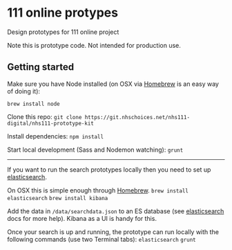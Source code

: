 # 111 online protypes
Design prototypes for 111 online project

Note this is prototype code. Not intended for production use.

## Getting started
Make sure you have Node installed (on OSX via [Homebrew](https://brew.sh) is an
easy way of doing it):

`brew install node`

Clone this repo:
`git clone https://git.nhschoices.net/nhs111-digital/nhs111-prototype-kit`

Install dependencies:
`npm install`

Start local development (Sass and Nodemon watching):
`grunt`

---

If you want to run the search prototypes locally then you need to set up
[elasticsearch](https://www.elastic.co/products/elasticsearch).

On OSX this is simple enough through [Homebrew](https://brew.sh).
`brew install elasticsearch`
`brew install kibana`

Add the data in `/data/searchdata.json` to an ES database (see
[elasticsearch](https://www.elastic.co/guide/en/elasticsearch/reference/current/index.html)
docs for more help). Kibana as a UI is handy for this.

Once your search is up and running, the prototype can run locally with the
following commands (use two Terminal tabs):
`elasticsearch`
`grunt`

